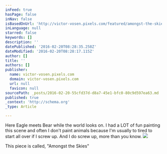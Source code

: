 ```yaml
---
inFeed: true
hasPage: false
inNav: false
isBasedOnUrl: 'http://victor-vosen.pixels.com/featured/amongst-the-skies-victor-vosen.html'
inLanguage: null
starred: false
keywords: []
description: ''
datePublished: '2016-02-20T08:28:35.258Z'
dateModified: '2016-02-20T08:28:17.115Z'
author: []
title: ''
authors: []
publisher:
  name: victor-vosen.pixels.com
  domain: victor-vosen.pixels.com
  url: null
  favicon: null
sourcePath: _posts/2016-02-20-55cfd37d-d8a7-45e1-bfc0-80c9d597ea63.md
published: true
_context: 'http://schema.org'
_type: Article

---
```

Here Eagle meets Bear while the world looks on.  I had a LOT of fun painting this scene and often I don't paint animals because I'm usually to tired to start all over if I screw up.  And I do screw up, more than you know.
![](http://images.fineartamerica.com/images/artworkimages/mediumlarge/1/amongst-the-skies-victor-vosen.jpg)

This piece is called, "Amongst the Skies"